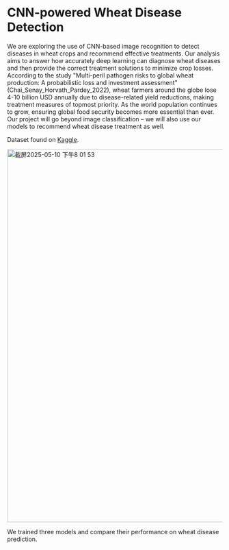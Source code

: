 # CNN-powered Wheat Disease Detection
We are exploring the use of CNN-based image recognition to detect diseases in wheat crops and recommend effective treatments. Our analysis aims to answer how accurately deep learning can diagnose wheat diseases and then provide the correct treatment solutions to minimize crop losses. According to the study "Multi-peril pathogen risks to global wheat production: A probabilistic loss and investment assessment" (Chai_Senay_Horvath_Pardey_2022), wheat farmers around the globe lose 4-10 billion USD annually due to disease-related yield reductions, making treatment measures of topmost priority. As the world population continues to grow, ensuring global food security becomes more essential than ever. Our project will go beyond image classification – we will also use our models to recommend wheat disease treatment as well.

Dataset found on [Kaggle](https://www.kaggle.com/datasets/kushagra3204/wheat-plant-diseases/data).

<img width="870" alt="截屏2025-05-10 下午8 01 53" src="https://github.com/user-attachments/assets/b3376abf-c50e-477a-aaca-7776b4b92453" />

We trained three models and compare their performance on wheat disease prediction.
